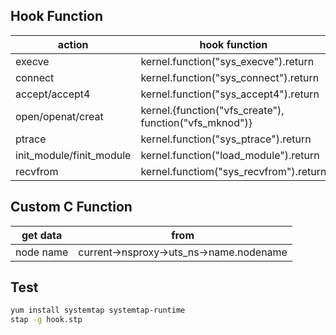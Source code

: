 ## Hook Function 

| action                   | hook function                          |
| ------------------------ | -------------------------------------- |
| execve                   | kernel.function("sys_execve").return   |
| connect                  | kernel.function("sys_connect").return  |
| accept/accept4           | kernel.function("sys_accept4").return  |
| open/openat/creat        | kernel.{function("vfs_create"), function("vfs_mknod")}  |
| ptrace                   | kernel.function("sys_ptrace").return   |
| init_module/finit_module | kernel.function("load_module").return  |
| recvfrom                 | kernel.functiom("sys_recvfrom").return |

## Custom C Function

| get data  | from                                    |
| --------- | --------------------------------------- |
| node name | current->nsproxy->uts_ns->name.nodename |

## Test

```bash
yum install systemtap systemtap-runtime
stap -g hook.stp
```
